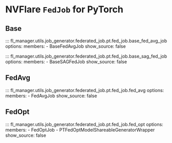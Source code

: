 # NVFlare `FedJob` for PyTorch

## Base

::: fl_manager.utils.job_generator.federated_job.pt.fed_job.base_fed_avg_job
    options:
      members:
      - BaseFedAvgJob
      show_source: false

::: fl_manager.utils.job_generator.federated_job.pt.fed_job.base_sag_fed_job
    options:
      members:
      - BaseSAGFedJob
      show_source: false

## FedAvg

::: fl_manager.utils.job_generator.federated_job.pt.fed_job.fed_avg
    options:
      members:
      - FedAvgJob
      show_source: false

## FedOpt

::: fl_manager.utils.job_generator.federated_job.pt.fed_job.fed_opt
    options:
      members:
      - FedOptJob
      - PTFedOptModelShareableGeneratorWrapper
      show_source: false
